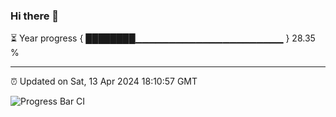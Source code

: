 ### Hi there 👋

⏳ Year progress { ████████▁▁▁▁▁▁▁▁▁▁▁▁▁▁▁▁▁▁▁▁▁▁ } 28.35 %

---

⏰ Updated on Sat, 13 Apr 2024 18:10:57 GMT

![Progress Bar CI](https://github.com/liununu/liununu/workflows/Progress%20Bar%20CI/badge.svg)
